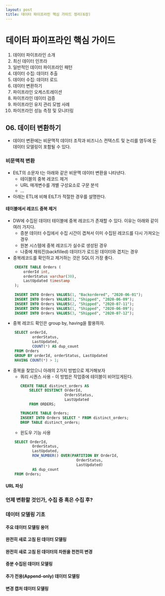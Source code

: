 ```yaml
---
layout: post
title: 데이터 파이프라인 핵심 가이드 정리(6장) 
---
```


#  데이터 파이프라인 핵심 가이드

01. 데이터 파이프라인 소개
02. 최신 데이터 인프라
03. 일반적인 데이터 파이프라인 패턴
04. 데이터 수집: 데이터 추출
05. 데이터 수집: 데이터 로드
06. 데이터 변환하기
07. 파이프라인 오케스트레이션
08. 파이프라인 데이터 검증
09. 파이프라인 유지 관리 모범 사례
10.  파이프라인 성능 측정 및 모니터링 


## 06. 데이터 변환하기
* 데이터 변환에는 비문맥적 데이터 조작과 비즈니스 컨텍스트 및 논리를 염두에 둔 데이터 모델링이 포함될 수 있다.

### 비문맥적 변환
* EtLT의 소문자 t는 아래와 같은 비문맥 데이터 변환을 나타낸다.
	* 테이블의 중복 레코드 제거
	* URL 매개변수를 개별 구성요소로 구문 분석
	* ...
* 아래는 ETL에 비해 EtLT가 적절한 경우를 설명한다.

#### 테이블에서 레코드 중복 제거
* DW에 수집된 데이터 테이블에 중복 레코드가 존재할 수 있다. 이유는 아래와 같이 여러 가지다.
	* 증분 데이터 수집에서 수집 시간이 겹쳐서 이미 수집된 레코드를 다시 가져오는 경우
	* 원본 시스템에 중복 레코드가 실수로 생성된 경우
	* 나중에 채워진(backfilled) 데이터가 로드된 데이터와 겹치는 경우
* 중복레코드를 확인하고 제거하는 것은 SQL이 가장 좋다.

```SQL
	CREATE TABLE Orders (
		orderId int,
		orderStatus varchar(30),
		LastUpdated timestamp
	);
	
	INSERT INTO Orders VALUES(1, "Backordered", "2020-06-01");
	INSERT INTO Orders VALUES(1, "Shipped", "2020-06-09");
	INSERT INTO Orders VALUES(2, "Shipped", "2020-07-11");
	INSERT INTO Orders VALUES(1, "Shipped", "2020-06-09");
	INSERT INTO Orders VALUES(3, "Shipped", "2020-07-12");
```

* 중복 레코드 확인은 group by, having을 활용하자.
```SQL
	SELECT orderId, 
			orderStatus,
			LastUpdated,
			COUNT(*) AS dup_count
	FROM Orders
	GROUP BY orderId, orderStatus, LastUpdated
	HAVING COUNT(*) > 1;
```

* 중복을 찾았으니 아래의 2가지 방법으로 제거해보자
	* 쿼리 시퀀스 사용 - 이 방법은 작업중에 테이블이 비어있게된다.
		```SQL
		CREATE TABLE distinct_orders AS 
			SELECT DISTINCT OrderId,
							OrdersStatus,
							LastUpdated
			FROM ORDERS;
		
		TRUNCATE TABLE Orders;
		INSERT INTO Orders SELECT * FROM distinct_orders;
		DROP TABLE distinct_orders;
		```
	* 윈도우 기능 사용 
```SQL
	SELECT OrderId,
			OrderStatus,
			LastUpdated,
			ROW_NUMBER() OVER(PARTITION BY OrderId,
								OrderStatus,
								LastUpdated)
			AS dup_count
	FROM Orders;
```

#### URL 파싱


### 언제 변환할 것인가, 수집 중 혹은 수집 후?

### 데이터 모델링 기초

#### 주요 데이터 모델링 용어

#### 완전히 새로 고침 된 데이터 모델링

#### 완전히 새로 고침 된 데이터의 차원을 천천히 변경

#### 증분 수집된 데이터 모델링

#### 추가 전용(Append-only) 데이터 모델링

#### 변경 캡처 데이터 모델링
